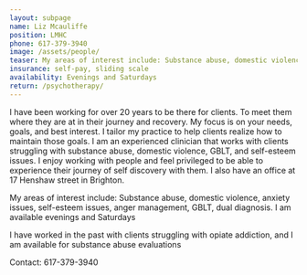 ```yaml
---
layout: subpage
name: Liz Mcauliffe
position: LMHC
phone: 617-379-3940
image: /assets/people/
teaser: My areas of interest include: Substance abuse, domestic violence, anxiety issues, self-esteem issues, anger management, GBLT, dual diagnosis
insurance: self-pay, sliding scale
availability: Evenings and Saturdays
return: /psychotherapy/
---
```

I have been working for over 20 years to be there for clients. To meet them where they are at in their journey and recovery. My focus is on your needs, goals, and best interest. I tailor my practice to help clients realize how to maintain those goals. I am an experienced clinician that works with clients struggling with substance abuse, domestic violence, GBLT, and self-esteem issues. I enjoy working with people and feel privileged to be able to experience their journey of self discovery with them. I also have an office at 17 Henshaw street in Brighton.

My areas of interest include: Substance abuse, domestic violence, anxiety issues, self-esteem issues, anger management, GBLT, dual diagnosis. I am available evenings and Saturdays

I have worked in the past with clients struggling with opiate addiction, and I am available for substance abuse evaluations

Contact: 617-379-3940





